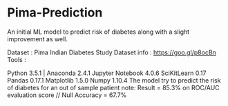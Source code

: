 # Pima-Prediction

An initial ML model to predict risk of diabetes along with a slight improvement as well.

Dataset : Pima Indian Diabetes Study
Dataset info : https://goo.gl/p8ocBn
Tools :

Python 3.5.1 | Anaconda 2.4.1
Jupyter Notebook 4.0.6
SciKitLearn 0.17
Pandas 0.17.1
Matplotlib 1.5.0
Numpy 1.10.4
The model try to predict the risk of diabetes for an out of sample patient 
note: Result = 85.3% on ROC/AUC evaluation score // Null Accuracy = 67.7%
